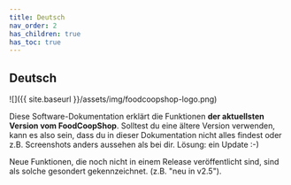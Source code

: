```yaml
---
title: Deutsch
nav_order: 2
has_children: true
has_toc: true
---
```

## Deutsch

![]({{ site.baseurl }}/assets/img/foodcoopshop-logo.png)

Diese Software-Dokumentation erklärt die Funktionen **der aktuellsten Version vom FoodCoopShop**. Solltest du eine ältere Version verwenden, kann es also sein, dass du in dieser Dokumentation nicht alles findest oder z.B. Screenshots anders aussehen als bei dir. Lösung: ein Update :-)

Neue Funktionen, die noch nicht in einem Release veröffentlicht sind, sind als solche gesondert gekennzeichnet. (z.B. "neu in v2.5").

